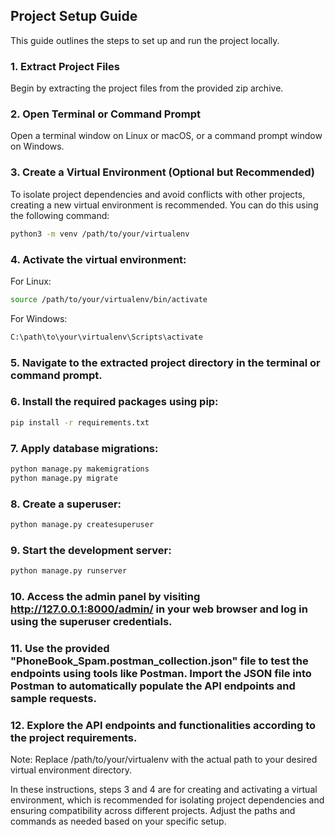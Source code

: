 ## Project Setup Guide

This guide outlines the steps to set up and run the project locally.

### 1. Extract Project Files

Begin by extracting the project files from the provided zip archive.

### 2. Open Terminal or Command Prompt

Open a terminal window on Linux or macOS, or a command prompt window on Windows.

### 3. Create a Virtual Environment (Optional but Recommended)

To isolate project dependencies and avoid conflicts with other projects, creating a new virtual environment is recommended. You can do this using the following command:

```bash
python3 -m venv /path/to/your/virtualenv
```

### 4. Activate the virtual environment:

For Linux: 
```bash
source /path/to/your/virtualenv/bin/activate
```

For Windows: 

```bash
C:\path\to\your\virtualenv\Scripts\activate
```

### 5. Navigate to the extracted project directory in the terminal or command prompt.

### 6. Install the required packages using pip:
```bash
pip install -r requirements.txt
```

### 7. Apply database migrations:
```bash
python manage.py makemigrations
python manage.py migrate
```

### 8. Create a superuser:
```bash
python manage.py createsuperuser
```

### 9. Start the development server:
```bash
python manage.py runserver
```

### 10. Access the admin panel by visiting http://127.0.0.1:8000/admin/ in your web browser and log in using the superuser credentials.

### 11. Use the provided "PhoneBook_Spam.postman_collection.json" file to test the endpoints using tools like Postman. Import the JSON file into Postman to automatically populate the API endpoints and sample requests.

### 12. Explore the API endpoints and functionalities according to the project requirements.

Note: Replace /path/to/your/virtualenv with the actual path to your desired virtual environment directory.

In these instructions, steps 3 and 4 are for creating and activating a virtual environment, which is recommended for isolating project dependencies and ensuring compatibility across different projects. Adjust the paths and commands as needed based on your specific setup.
